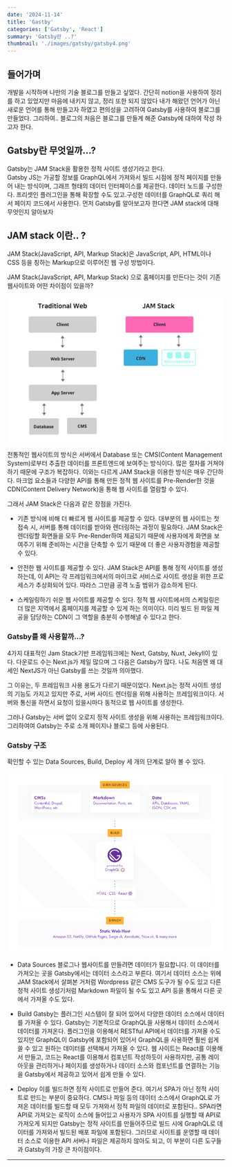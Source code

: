 ```yaml
---
date: '2024-11-14'
title: 'Gastby'
categories: ['Gatsby', 'React']
summary: 'Gatsby란 ..?'
thumbnail: './images/gatsby/gatsby4.png'
---
```


## 들어가며
개발을 시작하며 나만의 기술 블로그를 만들고 싶었다. 
간단히 notion을 사용하여 정리를 하고 있었지만 마음에 내키지 않고, 정리 또한 되지 않았다
내가 해왔던 언어가 아닌 새로운 언어를 통해 만들고자 하였고 편의성을 고려하여 Gatsby를 사용하여 블로그를 만들었다.
그리하여.. 블로그의 처음은 블로그를 만들게 해준 Gatsby에 대하여 작성 하고자 한다.

## Gatsby란 무엇일까...?
Gatsby는 JAM Stack을 활용한 정적 사이트 생성기라고 한다.  
Gatsby JS는 가공할 정보를 GraphQL에서 가져와서 빌드 시점에 정적 페이지를 만들어 내는 방식이며,
그래프 형태의 데이터 인터페이스를 제공한다.
데이터 노드를 구성한다. 프리셋인 플러그인을 통해 확장할 수도 있고.구성한 데이터를 GraphQL로 쿼리 해서 페이지 코드에서 사용한다.
먼저 Gatsby를 알아보고자 한다면 JAM stack에 대해 무엇인지 알아보자

## JAM stack 이란.. ?
JAM Stack(JavaScript, API, Markup Stack)은 JavaScript, API, HTML이나 CSS 등을 칭하는 Markup으로 이루어진 웹 구성 방법이다.

JAM Stack(JavaScript, API, Markup Stack) 으로 홈페이지를 만든다는 것이 기존 웹사이트와 어떤 차이점이 있을까?

![](./images/gatsby/gatsby1.png)  


전통적인 웹사이트의 방식은 서버에서 Database 또는 CMS(Content Management System)로부터 추출한 데이터를 프론트엔드에 보여주는 방식이다. 많은 절차를 거쳐야 하기 때문에 구조가 복잡하다.
이와는 다르게 JAM Stack을 이용한 방식은 매우 간단하다.
마크업 요소들과 다양한 API를 통해 만든 정적 웹 사이트를 Pre-Render한 것을 CDN(Content Delivery Network)을 통해 웹 사이트를 열람할 수 있다.
  

그래서 JAM Stack은 다음과 같은 장점을 가진다.
- 기존 방식에 비해 더 빠르게 웹 사이트를 제공할 수 있다.
대부분의 웹 사이트는 첫 접속 시, 서버를 통해 데이터를 받아와 렌더링하는 과정이 필요하다.
JAM Stack은 렌더링할 화면들을 모두 Pre-Render하여 제공되기 때문에 사용자에게 화면을 보여주기 위해 준비하는 시간을 단축할 수 있기 때문에 더 좋은 사용자경험을 제공할 수 있다.

-  안전한 웹 사이트를 제공할 수 있다.
JAM Stack은 API를 통해 정적 사이트를 생성하는데, 이 API는 각 프레임워크에서의 마이크로 서비스로 사이트 생성을 위한 프로세스가 추상화되어 있다. 따라스 그만큼 공격 노출 범위가 감소하게 된다.

- 스케일링하기 쉬운 웹 사이트를 제공할 수 있다.
정적 웹 사이트에서의 스케일링은 더 많은 지역에서 홈페이지를 제공할 수 있게 하는 의미이다.
미리 빌드 된 파일 제공을 담당하는 CDN이 그 역할을 충분히 수행해낼 수 있다고 한다.

### Gatsby를 왜 사용할까...?
4가지 대표적인 Jam Stack기반 프레임워크에는 Next, Gatsby, Nuxt, Jekyll이 있다.
다운로드 수는 Next.js가 제일 많으며 그 다음은 Gatsby가 많다.
나도 처음엔 왜 대세인 NextJS가 아닌 Gatsby를 쓰는 것일까 의아했다.

그 이유는, 두 프레임워크 사용 용도가 다르기 때문이었다.
Next.js는 정적 사이트 생성의 기능도 가지고 있지만 주로, 서버 사이드 렌더링을 위해 사용하는 프레임워크이다.
서버와 통신을 하면서 요청이 있을시마다 동적으로 웹 사이트를 생성한다.

그러나 Gatsby는 서버 없이 오로지 정적 사이트 생성을 위해 사용하는 프레임워크이다.
그리하여여 Gatsby는 주로 소개 페이지나 블로그 등에 사용된다.

### Gatsby 구조
확인할 수 있는 Data Sources, Build, Deploy 세 개의 단계로 알아 볼 수 있다.

![](./images/gatsby/gatsby2.png)  
 
- Data Sources
블로그나 웹사이트를 만들려면 데이터가 필요합니다. 이 데이터를 가져오는 곳을 Gatsby에서는 데이터 소스라고 부른다.
여기서 데이터 소스는 위에 JAM Stack에서 살펴본 거처럼 Wordpress 같은 CMS 도구가 될 수도 있고 다른 정적 사이트 생성기처럼 Markdown 파일이 될 수도 있고 API 등을 통해서 다른 곳에서 가져올 수도 있다.

- Build
Gatsby는 플러그인 시스템이 잘 되어 있어서 다양한 데이터 소스에서 데이터를 가져올 수 있다.
Gatsby는 기본적으로 GraphQL을 사용해서 데이터 소스에서 데이터를 가져온다.
플러그인을 이용해서 RESTful API에서 데이터를 가져올 수도 있지만 GraphQL이 Gatsby에 포함되어 있어서 GraphQL을 사용하면 훨씬 쉽게 쓸 수 있고 원하는 데이터를 선택해서 가져올 수 있다.
웹 사이트는 React를 이용해서 만들고, 코드는 React를 이용해서 컴포넌트 작성하듯이 사용하지만, 공통 레이아웃을 관리하거나 페이지를 생성하거나 데이터 소스와 컴포넌트를 연결하는 기능을 Gatsby에서 제공하고 있어서 쉽게 만들 수 있다.

- Deploy
이를 빌드하면 정적 사이트로 만들어 준다.
여기서 SPA가 아닌 정적 사이트로 만드는 부분이 중요하다. CMS나 파일 등의 데이터 소스에서 GraphQL로 가져온 데이터를 빌드할 때 모두 가져와서 정적 파일의 데이터로 포함된다..
SPA라면 API로 가져오는 로직이 소스에 들어있고 사용자가 SPA 사이트를 실행할 때 API로 가져오게 되지만 Gatsby는 정적 사이트를 만들어주므로 빌드 시에 GraphQL로 데이터를 가져와서 빌드된 배포 파일에 포함된다.
그러므로 사이트를 운영할 때 데이터 소스로 이용한 API 서버나 파일은 제공하지 않아도 되고, 이 부분이 다른 도구들과 Gatsby의 가장 큰 차이점이다.

---